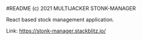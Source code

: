 #README
(c) 2021 MULTIJACKER
STONK-MANAGER

React based stock management application.

Link:
https://stonk-manager.stackblitz.io/
